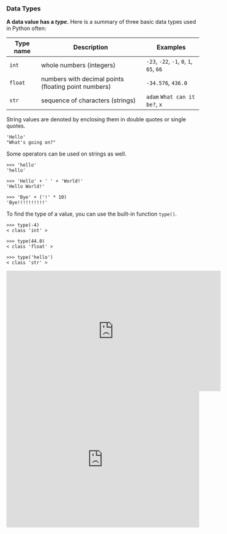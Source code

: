 ### Data Types

**A data value has a _type_.** Here is a summary of three basic data types used in Python often:

Type name | Description | Examples 
--------- | ----------- | ------
`int` | whole numbers (integers) |  `-23`, `-22`, `-1`, `0`, `1`, `65`, `66`
`float` | numbers with decimal points (floating point numbers) |  `-34.576`, `436.0` 
`str` | sequence of characters (strings) | `adam` `What can it be?`, `x`


String values are denoted by enclosing them in double quotes or single quotes.

```
'Hello'
"What's going on?"
```

Some operators can be used on strings as well.
```
>>> 'hello'
'hello'

>>> 'Hello' + ' ' + 'World!'
'Hello World!'

>>> 'Bye' + ('!' * 10)
'Bye!!!!!!!!!!'
```

To find the type of a value, you can use the built-in function `type()`.
```
>>> type(-4)
< class 'int' >

>>> type(44.0)
< class 'float' >

>>> type('hello')
< class 'str' >
```

<panel type="seamless" header="%%:tv: Data types%%">

<iframe width="560" height="315" src="https://www.youtube.com/embed/7qHMXu99d88?rel=0&start=317&end=416&version=3" frameborder="0" allowfullscreen></iframe>

</panel>

<panel type="seamless" header="%%:computer: Try your own%%">

<iframe src="https://trinket.io/embed/python3/7b27e216a7?toggleCode=true&amp;runOption=console&start=result&runMode=console" width="100%" height="356" frameborder="0" marginwidth="0" marginheight="0" allowfullscreen></iframe>

</panel>
